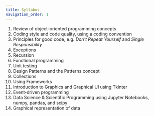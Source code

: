 ```yaml
---
title: Syllabus
navigation_order: 1
---
```


1. Review of object-oriented programming concepts
1. Coding style and code quality, using a coding convention
1. Principles for good code, e.g. *Don't Repeat Yourself* and *Single Responsibility*
1. Exceptions
1. Recursion
1. Functional programming
1. Unit testing
1. Design Patterns and the Patterns concept
1. Collections
1. Using Frameworks
1. Introduction to Graphics and Graphical UI using Tkinter
1. Event-driven programming
1. Data Science & Scientific Programming using Jupyter Notebooks, numpy, pandas, and scipy
1. Graphical representation of data

